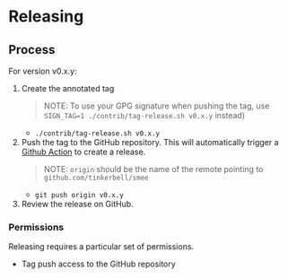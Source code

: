 # Releasing

## Process

For version v0.x.y:

1. Create the annotated tag
   > NOTE: To use your GPG signature when pushing the tag, use `SIGN_TAG=1 ./contrib/tag-release.sh v0.x.y` instead)
   - `./contrib/tag-release.sh v0.x.y`
1. Push the tag to the GitHub repository. This will automatically trigger a [Github Action](https://github.com/tinkerbell/smee/actions) to create a release.
   > NOTE: `origin` should be the name of the remote pointing to `github.com/tinkerbell/smee`
   - `git push origin v0.x.y`
1. Review the release on GitHub.

### Permissions

Releasing requires a particular set of permissions.

- Tag push access to the GitHub repository
